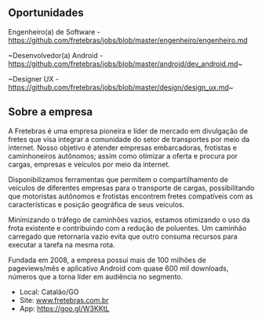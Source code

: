 Oportunidades
-------------

Engenheiro(a) de Software - https://github.com/fretebras/jobs/blob/master/engenheiro/engenheiro.md

~Desenvolvedor(a) Android - https://github.com/fretebras/jobs/blob/master/android/dev_android.md~

~Designer UX - https://github.com/fretebras/jobs/blob/master/design/design_ux.md~

Sobre a empresa
-------------

A Fretebras é uma empresa pioneira e líder de mercado em divulgação de fretes que visa integrar a comunidade do setor de transportes por meio da internet. Nosso objetivo é atender empresas embarcadoras, frotistas e caminhoneiros autônomos; assim como otimizar a oferta e procura por cargas, empresas e veículos por meio da internet.

Disponibilizamos ferramentas que permitem o compartilhamento de veículos de diferentes empresas para o transporte de cargas, possibilitando que motoristas autônomos e frotistas encontrem fretes compatíveis com as características e posição geográfica de seus veículos.

Minimizando o tráfego de caminhões vazios, estamos otimizando o uso da frota existente e contribuindo com a redução de poluentes. Um caminhão carregado que retornaria vazio evita que outro consuma recursos para executar a tarefa na mesma rota.

Fundada em 2008, a empresa possui mais de 100 milhões de pageviews/mês e aplicativo Android com quase 600 mil downloads, números que a torna líder em audiência no segmento.

- Local: Catalão/GO
- Site: www.fretebras.com.br
- App: https://goo.gl/W3KKtL
